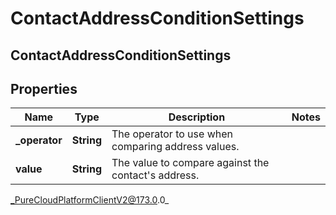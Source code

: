 # ContactAddressConditionSettings

## ContactAddressConditionSettings

## Properties

|Name | Type | Description | Notes|
|------------ | ------------- | ------------- | -------------|
| **_operator** | **String** | The operator to use when comparing address values. | |
| **value** | **String** | The value to compare against the contact&#39;s address. | |



_PureCloudPlatformClientV2@173.0.0_
